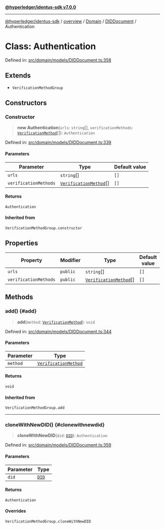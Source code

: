 [**@hyperledger/identus-sdk v7.0.0**](../../../../../../README.md)

***

[@hyperledger/identus-sdk](../../../../../../README.md) / [overview](../../../../../README.md) / [Domain](../../../README.md) / [DIDDocument](../README.md) / Authentication

# Class: Authentication

Defined in: [src/domain/models/DIDDocument.ts:358](https://github.com/hyperledger/identus-edge-agent-sdk-ts/blob/96423ee84b124a31ce63036d9d623d1cb73a13c2/src/domain/models/DIDDocument.ts#L358)

## Extends

- `VerificationMethodGroup`

## Constructors

### Constructor

> **new Authentication**(`urls`: `string`[], `verificationMethods`: [`VerificationMethod`](VerificationMethod.md)[]): `Authentication`

Defined in: [src/domain/models/DIDDocument.ts:339](https://github.com/hyperledger/identus-edge-agent-sdk-ts/blob/96423ee84b124a31ce63036d9d623d1cb73a13c2/src/domain/models/DIDDocument.ts#L339)

#### Parameters

| Parameter | Type | Default value |
| ------ | ------ | ------ |
| `urls` | `string`[] | `[]` |
| `verificationMethods` | [`VerificationMethod`](VerificationMethod.md)[] | `[]` |

#### Returns

`Authentication`

#### Inherited from

`VerificationMethodGroup.constructor`

## Properties

| Property | Modifier | Type | Default value | Inherited from | Defined in |
| ------ | ------ | ------ | ------ | ------ | ------ |
| <a id="urls"></a> `urls` | `public` | `string`[] | `[]` | `VerificationMethodGroup.urls` | [src/domain/models/DIDDocument.ts:340](https://github.com/hyperledger/identus-edge-agent-sdk-ts/blob/96423ee84b124a31ce63036d9d623d1cb73a13c2/src/domain/models/DIDDocument.ts#L340) |
| <a id="verificationmethods"></a> `verificationMethods` | `public` | [`VerificationMethod`](VerificationMethod.md)[] | `[]` | `VerificationMethodGroup.verificationMethods` | [src/domain/models/DIDDocument.ts:341](https://github.com/hyperledger/identus-edge-agent-sdk-ts/blob/96423ee84b124a31ce63036d9d623d1cb73a13c2/src/domain/models/DIDDocument.ts#L341) |

## Methods

### add() {#add}

> **add**(`method`: [`VerificationMethod`](VerificationMethod.md)): `void`

Defined in: [src/domain/models/DIDDocument.ts:344](https://github.com/hyperledger/identus-edge-agent-sdk-ts/blob/96423ee84b124a31ce63036d9d623d1cb73a13c2/src/domain/models/DIDDocument.ts#L344)

#### Parameters

| Parameter | Type |
| ------ | ------ |
| `method` | [`VerificationMethod`](VerificationMethod.md) |

#### Returns

`void`

#### Inherited from

`VerificationMethodGroup.add`

***

### cloneWithNewDID() {#clonewithnewdid}

> **cloneWithNewDID**(`did`: [`DID`](../../../classes/DID.md)): `Authentication`

Defined in: [src/domain/models/DIDDocument.ts:359](https://github.com/hyperledger/identus-edge-agent-sdk-ts/blob/96423ee84b124a31ce63036d9d623d1cb73a13c2/src/domain/models/DIDDocument.ts#L359)

#### Parameters

| Parameter | Type |
| ------ | ------ |
| `did` | [`DID`](../../../classes/DID.md) |

#### Returns

`Authentication`

#### Overrides

`VerificationMethodGroup.cloneWithNewDID`
